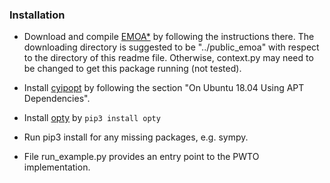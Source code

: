 



### Installation

* Download and compile [EMOA*](https://github.com/wonderren/public_emoa) by following the instructions there. The downloading directory is suggested to be "../public_emoa" with respect to the directory of this readme file. Otherwise, context.py may need to be changed to get this package running (not tested).

* Install [cyipopt](https://cyipopt.readthedocs.io/en/stable/install.html#) by following the section "On Ubuntu 18.04 Using APT Dependencies".

* Install [opty](https://opty.readthedocs.io/en/latest/) by `pip3 install opty`

* Run pip3 install for any missing packages, e.g. sympy.

* File run_example.py provides an entry point to the PWTO implementation.